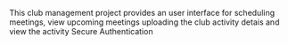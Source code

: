 This  club management   project provides an user interface for   scheduling meetings, view  upcoming meetings
uploading the club activity  detais and view the activity
Secure  Authentication
